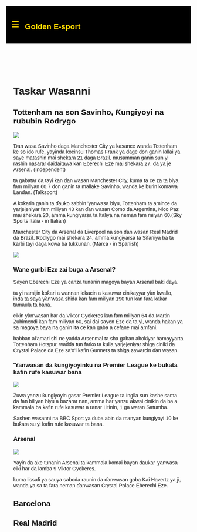 <!DOCTYPE html>
<html lang="en">
<head>
  <meta charset="UTF-8">
  <meta name="viewport" content="width=device-width, initial-scale=1.0">
  <title>Golden-e-sport</title>
  <style>
    body {
      margin: 0;
      font-family: Arial, sans-serif;
    }
    header {
      background: #000;
      color: #FFD700;
      padding: 15px;
      display: flex;
      align-items: center;
    }
    .menu-icon {
      font-size: 24px;
      cursor: pointer;
      margin-right: 15px;
    }
    .sidebar {
      height: 100%;
      width: 0;
      position: fixed;
      top: 0;
      left: 0;
      background-color: #111;
      overflow-x: hidden;
      transition: 0.3s;
      padding-top: 60px;
    }
    .sidebar a {
      padding: 10px 20px;
      text-decoration: none;
      font-size: 18px;
      color: #FFD700;
      display: block;
      transition: 0.2s;
    }
    .sidebar a:hover {
      background: #FFD700;
      color: #000;
    }
    .closebtn {
      position: absolute;
      top: 10px;
      right: 20px;
      font-size: 28px;
      cursor: pointer;
      color: #FFD700;
    }
  </style>
</head>
<body>
  <header>
    <span class="menu-icon" onclick="openNav()">☰</span>
    <h2>Golden E-sport</h2>
  </header>

  <div id="mySidebar" class="sidebar">
    <span class="closebtn" onclick="closeNav()">×</span>
    <a href="https://https://golden-lab-bit.github.io/Labaran-wasanni/</a>
    <a href="#">Kai Tsaye(live)</a>
    <a href="#">Fixtures</a>
  </div>

  <main style="padding:20px;">
    <h1>Taskar Wasanni</h1>
    <h2>Tottenham na son Savinho, Ƙungiyoyi na rububin Rodrygo</h2>
<img src="https://ichef.bbci.co.uk/ace/ws/800/cpsprodpb/139d/live/fbed6fd0-813f-11f0-b7e1-f39ec0dca198.jpg.webp"></img>
    <p>Ɗan wasa Savinho daga Manchester City ya kasance wanda Tottenham ke so ido rufe, yayinda kocinsu Thomas Frank ya dage don ganin lallai ya saye matashin mai shekara 21 daga Brazil, musamman ganin sun yi rashin nasarar daidaitawa kan Eberechi Eze mai shekara 27, da ya je Arsenal. (Independent)</p>

<p> ta gabatar da tayi kan ɗan wasan Manchester City, kuma ta ce za ta biya fam miliyan 60.7 don ganin ta mallake Savinho, wanda ke burin komawa Landan. (Talksport)</p>
<p>A kokarin ganin ta ɗauko sabbin 'yanwasa biyu, Tottenham ta amince da yarjejeniyar fam miliyan 43 kan ɗan wasan Como da Argentina, Nico Paz mai shekara 20, amma ƙungiyarsa ta Italiya na neman fam miiyan 60.(Sky Sports Italia - in Italian)</p>
<p>Manchester City da Arsenal da Liverpool na son ɗan wasan Real Madrid da Brazil, Rodrygo mai shekara 24, amma ƙungiyarsa ta Sifaniya ba ta karɓi tayi daga kowa ba tukkunan. (Marca - in Spanish)</p>
 <img src="https://ichef.bbci.co.uk/ace/ws/800/cpsprodpb/6361/live/3a03e2b0-8044-11f0-ab3e-bd52082cd0ae.png.webp" />
<h3>
Wane gurbi Eze zai buga a Arsenal?</h3>
<p>Sayen Eberechi Eze ya canza tunanin magoya bayan Arsenal baki ɗaya.</p>
<p> ta yi namijin ƙoƙari a wannan lokacin a kasuwar cinikayyar ƴan ƙwallo, inda ta saya ƴan'wasa shida kan fam miliyan 190 tun kan fara kakar tamaula ta bana.</p>
<p> cikin ƴan'wasan har da Viktor Gyokeres kan fam miliyan 64 da Martin Zubimendi kan fam miliyan 60, sai dai sayen Eze da ta yi, wanda hakan ya sa magoya baya na ganin ita ce kan gaba a cefane mai amfani.</p>
<p> babban al'amari shi ne yadda Arsenmal ta sha gaban abokiyar hamayyarta Tottenham Hotspur, wadda tun farko ta ƙulla yarjejeniyar shiga ciniki da Crystal Palace da Eze sa'o'i kafin Gunners ta shiga zawarcin ɗan wasan.</p>
<h3>'Yanwasan da ƙungiyoyinku na Premier League ke buƙata kafin rufe kasuwar bana</h3>
<img src="https://ichef.bbci.co.uk/ace/ws/800/cpsprodpb/5ad1/live/1a637c50-7ddc-11f0-99e4-291d86ee4065.png.webp"
></img>
<p>Zuwa yanzu ƙungiyoyin gasar Premier League ta Ingila sun kashe sama da fan biliyan biyu a bazarar nan, amma har yanzu akwai cinikin da ba a kammala ba kafin rufe kasuwar a ranar Litinin, 1 ga watan Satumba.</p>
<p>Sashen wasanni na BBC Sport ya duba abin da manyan ƙungiyoyi 10 ke buƙata su yi kafin rufe kasuwar ta bana.</p>
<h3>Arsenal</h3>
<img src="https://ichef.bbci.co.uk/ace/ws/800/cpsprodpb/64df/live/da32dde0-7dd8-11f0-99e4-291d86ee4065.jpg.webp"></img>
<p>Yayin da ake tunanin Arsenal ta kammala komai bayan ɗaukar 'yanwasa ciki har da lamba 9 Viktor Gyokeres.</p>
<p> kuma lissafi ya sauya saboda raunin da ɗanwasan gaba Kai Havertz ya ji, wanda ya sa ta fara neman ɗanwasan Crystal Palace Eberechi Eze.</p>
<h2>Barcelona</h2>
<h2>Real Madrid</h2>
 </main>

  <script>
    function openNav() {
      document.getElementById("mySidebar").style.width = "250px";
    }
    function closeNav() {
      document.getElementById("mySidebar").style.width = "0";
    }
  </script>
</body>
</html>
